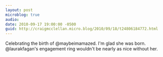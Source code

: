 ```yaml
---
layout: post
microblog: true
audio: 
date: 2010-09-17 19:00:00 -0500
guid: http://craigmcclellan.micro.blog/2010/09/18/t24806184772.html
---
```

Celebrating the birth of @maybeimamazed. I'm glad she was born. @laurakfagan's engagement ring wouldn't be nearly as nice without her.
